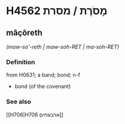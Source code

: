 # H4562 מָסֹרֶת / מסרת

## mâçôreth

_(maw-so'-reth | maw-soh-RET | ma-soh-RET)_

### Definition

from H0631; a band; bond; n-f

- bond (of the covenant)

### See also

[[H706|H706 ארבעתים]]
